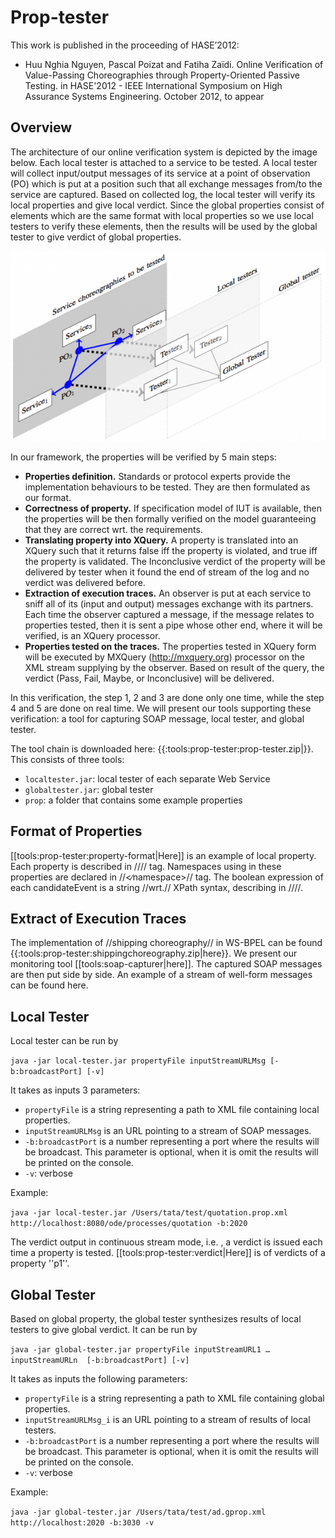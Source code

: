 
Prop-tester
==============

This work is published in the proceeding of HASE’2012:

- Huu Nghia Nguyen, Pascal Poizat and Fatiha Zaïdi. Online Verification of Value-Passing Choreographies through Property-Oriented Passive Testing. in HASE'2012 - IEEE International Symposium on High Assurance Systems Engineering. October 2012, to appear


Overview
-------

The architecture of our online verification system is depicted by the image below. Each local tester is attached to a service to be tested. A local tester will collect input/output messages of its service at a point of observation (PO) which is put at a position such that all exchange messages from/to the service are captured. Based on collected log, the local tester will verify its local properties and give local verdict. Since the global properties consist of elements which are the same format with local properties so we use local testers to verify these elements, then the results will be used by the global tester to give verdict of global properties.


![alt tag](https://github.com/nhnghia/prop-tester/raw/master/demo/arch.png)


In our framework, the properties will be verified by 5 main steps:

- **Properties definition.** Standards or protocol experts provide the implementation behaviours to be tested. They are then formulated as our format.
- **Correctness of property.** If specification model of IUT is available, then the properties will be then formally verified on the model guaranteeing that they are correct wrt.  the requirements.
- **Translating property into XQuery.** A property is translated into an XQuery such that it returns false iff the property is violated, and true iff the property is validated. The Inconclusive verdict of the property will be delivered by tester when it found the end of stream of the log and no verdict was delivered before.
- **Extraction of execution traces.** An observer is put at each service to sniff all of its (input and output) messages exchange with its partners. Each time the observer captured a message, if the message relates to properties tested, then it is sent a pipe whose other end, where it will be verified, is an XQuery processor.
- **Properties tested on the traces.** The properties tested in XQuery form will be executed by MXQuery (http://mxquery.org) processor on the XML stream supplying by the observer. Based on result of the query, the verdict (Pass, Fail, Maybe, or Inconclusive) will be delivered.

In this verification, the step 1, 2 and 3 are done only one time, while the step 4 and 5 are done on real time. We will present our tools supporting these verification: a tool for capturing SOAP message, local tester, and global tester.

The tool chain is downloaded here: {{:tools:prop-tester:prop-tester.zip|}}. This consists of three tools:

- ``localtester.jar``: local tester of each separate Web Service
- ``globaltester.jar``: global tester
- ``prop``: a folder that contains some example properties

Format of Properties
-------

[[tools:prop-tester:property-format|Here]] is an example of local property. Each property is described in //<property></property>// tag. Namespaces using in these properties are declared in //<namespace><∕namespace>// tag. The boolean expression of each candidateEvent is a string //wrt.//  XPath syntax, describing in //<predicate></predicate>//. 

Extract of Execution Traces
-------

The implementation of //shipping choreography// in WS-BPEL can be found {{:tools:prop-tester:shippingchoreography.zip|here}}.
We present our monitoring tool [[tools:soap-capturer|here]]. The captured SOAP messages are then put side by side. An example of a stream of well-form messages can be found here.

Local Tester
-------

Local tester can be run by

``
java -jar local-tester.jar propertyFile inputStreamURLMsg [-b:broadcastPort] [-v]
``

It takes as inputs 3 parameters:

* ``propertyFile`` is a string representing a path to XML file containing local properties.
* ``inputStreamURLMsg`` is an URL pointing to a stream of SOAP messages.
* ``-b:broadcastPort`` is a number representing a port where the results will be broadcast. This parameter is optional, when it is omit the results will be printed on the console.
* ``-v``: verbose

Example:

``
java -jar local-tester.jar /Users/tata/test/quotation.prop.xml http://localhost:8080/ode/processes/quotation -b:2020
``

The verdict output in continuous stream mode, i.e. , a verdict is issued each time a property is tested.  [[tools:prop-tester:verdict|Here]] is of verdicts of a property ''p1''.

Global Tester
-------

Based on global property, the global tester synthesizes results of local testers to give global verdict. It can be run by

``
java -jar global-tester.jar propertyFile inputStreamURL1 … inputStreamURLn  [-b:broadcastPort] [-v]
``

It takes as inputs the following parameters:

* ``propertyFile`` is a string representing a path to XML file containing global properties.
* ``inputStreamURLMsg_i`` is an URL pointing to a stream of results of local testers.
* ``-b:broadcastPort`` is a number representing a port where the results will be broadcast. This parameter is optional, when it is omit the results will be printed on the console.
* ``-v``: verbose

Example:

``
java -jar global-tester.jar /Users/tata/test/ad.gprop.xml http://localhost:2020 -b:3030 -v
``
